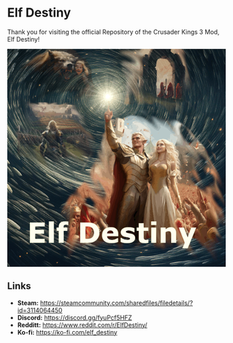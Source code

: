 # Elf Destiny

Thank you for visiting the official Repository of the Crusader Kings 3 Mod, Elf Destiny!

![Alt text](_assets/readme/elf_gif_test_big_size_16f.gif "Optional title")

## Links

- **Steam:** https://steamcommunity.com/sharedfiles/filedetails/?id=3114064450
- **Discord:** https://discord.gg/fyuPcf5HFZ
- **Redditt:** https://www.reddit.com/r/ElfDestiny/
- **Ko-fi:** https://ko-fi.com/elf_destiny